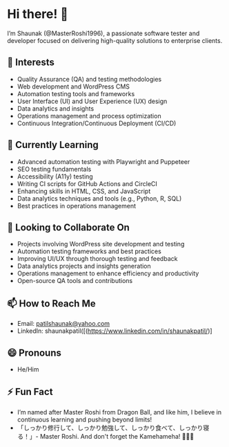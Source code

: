 # Hi there! 👋

I’m Shaunak (@MasterRoshi1996), a passionate software tester and developer focused on delivering high-quality solutions to enterprise clients.

## 👀 Interests
- Quality Assurance (QA) and testing methodologies
- Web development and WordPress CMS
- Automation testing tools and frameworks
- User Interface (UI) and User Experience (UX) design
- Data analytics and insights
- Operations management and process optimization
- Continuous Integration/Continuous Deployment (CI/CD)
  

## 🌱 Currently Learning
- Advanced automation testing with Playwright and Puppeteer
- SEO testing fundamentals
- Accessibility (A11y) testing
- Writing CI scripts for GitHub Actions and CircleCI
- Enhancing skills in HTML, CSS, and JavaScript
- Data analytics techniques and tools (e.g., Python, R, SQL)
- Best practices in operations management

## 💞️ Looking to Collaborate On
- Projects involving WordPress site development and testing
- Automation testing frameworks and best practices
- Improving UI/UX through thorough testing and feedback
- Data analytics projects and insights generation
- Operations management to enhance efficiency and productivity
- Open-source QA tools and contributions

## 📫 How to Reach Me
- Email: patilshaunak@yahoo.com
- LinkedIn: shaunakpatil([(https://www.linkedin.com/in/shaunakpatil/)]

## 😄 Pronouns
- He/Him

## ⚡ Fun Fact
- I’m named after Master Roshi from Dragon Ball, and like him, I believe in continuous learning and pushing beyond limits!
- 「しっかり修行して、しっかり勉強して、しっかり食べて、しっかり寝る！」- Master Roshi. And don't forget the Kamehameha! 🌊✨👊


<!---
MasterRoshi1996/MasterRoshi1996 is a ✨ special ✨ repository because its `README.md` (this file) appears on your GitHub profile.
You can click the Preview link to take a look at your changes.
--->
